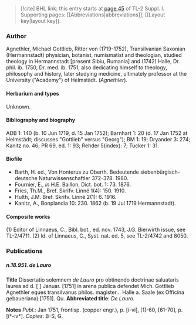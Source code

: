 > [!cite] BHL link: this entry starts at [page 45](https://www.biodiversitylibrary.org/item/103858#page/57/mode/1up) of TL-2 Suppl. I.
> Supporting pages: [[Abbreviations|abbreviations]], [[Layout key|layout key]].

### Author

Agnethler, Michael Gottlieb, Ritter von (1719-1752), Transilvanian Saxonian (Hermannstadt) physician, botanist, numismatist and theologian, studied theology in Hermannstadt \[present Sibiu, Rumania\] and (1742) Halle, Dr. phil. ib. 1750, Dr. med. ib. 1751, also dedicating himself to theology, philosophy and history, later studying medicine, ultimately professor at the University ("Academy") of Helmstädt. (*Agnethler*).

#### Herbarium and types

Unknown.

#### Bibliography and biography

ADB 1: 140 (b. 10 Jun 1719, d. 15 Jan 1752); Barnhart 1: 20 (d. 17 Jan 1752 at Helmstädt; discusses "Gottlieb" versus "Georg"); BM 1: 19; Dryander 3: 274; Kanitz no. 46; PR 69, ed. 1: 93; Rehder 5(index): 7; Tucker 1: 31.

#### Biofile

- Barth, H. ed., Von Honterus zu Oberth. Bedeutende siebenbürgisch-deutsche Naturwissenschaftler 372-378. 1980.
- Fournier, E., *in* H.E. Baillon, Dict. bot. 1: 73. 1876.
- Fries, Th.M., Bref. Skrifv. Linné 1(4): 150. 1910.
- Hulth, J.M. Bref. Skrifv. Linné 2(1): 6. 1916.
- Kanitz, A., Bonplandia 10: 230. 1862 (b. 19 Jul 1719 Hermannstadt).

#### Composite works

(1) Editor of Linnaeus, C., Bibl. bot., ed. nov. 1743, J.G. Bierwirth issue, see TL-2/4711.
(2) Id. of Linnaeus, C., Syst. nat. ed. 5, see TL-2/4742 and 8050.

### Publications

##### n.18.951. de Lauro

**Title**
Dissertatio solemnem *de Lauro* pro obtinendo doctrinae saluataris laurea ad d. \[ \] Januar. \[1751\] in arena publica defendet Mich. Gottlieb Agnethler eques transilvanus philos. magister... Halle a. Saale (ex Officina gebaueriana) \[1751\]. Qu.
**Abbreviated title**: *De Lauro*.

**Notes**
*Publ*.: Jan 1751, frontisp. (copper engr.), p. \[i-vi\], \[1\]-60, \[61-70\], p. \[i\*-iv\*\]. *Copies*: B-S, G.

